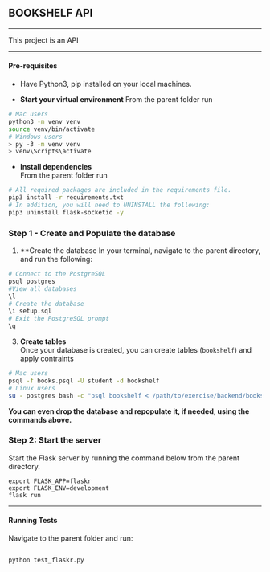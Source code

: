 ## BOOKSHELF API

----
This project is an API

---
#### Pre-requisites
* Have Python3, pip installed on your local machines.

* **Start your virtual environment** 
From the parent folder run
```bash
# Mac users
python3 -m venv venv
source venv/bin/activate
# Windows users
> py -3 -m venv venv
> venv\Scripts\activate
```

* **Install dependencies**<br>
From the parent folder run 
```bash
# All required packages are included in the requirements file. 
pip3 install -r requirements.txt
# In addition, you will need to UNINSTALL the following:
pip3 uninstall flask-socketio -y
```

### Step 1 - Create and Populate the database

1. **Create the database
In your terminal, navigate to the parent directory, and run the following:
```bash
# Connect to the PostgreSQL
psql postgres
#View all databases
\l
# Create the database
\i setup.sql
# Exit the PostgreSQL prompt
\q
```


3. **Create tables**<br>
Once your database is created, you can create tables (`bookshelf`) and apply contraints
```bash
# Mac users
psql -f books.psql -U student -d bookshelf
# Linux users
su - postgres bash -c "psql bookshelf < /path/to/exercise/backend/books.psql"

```
**You can even drop the database and repopulate it, if needed, using the commands above.** 


### Step 2: Start the server
Start the Flask server by running the command below from the parent directory.
```
export FLASK_APP=flaskr
export FLASK_ENV=development
flask run
```

---

#### Running Tests
Navigate to the parent folder and run: 
```bash

python test_flaskr.py
```